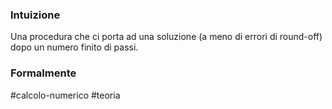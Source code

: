 ### Intuizione
Una procedura che ci porta ad una soluzione (a meno di errori di round-off) dopo un numero finito di passi. 

### Formalmente


#calcolo-numerico #teoria  